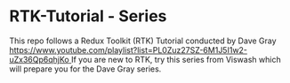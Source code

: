 # RTK-Tutorial - Series 
This repo follows a Redux Toolkit (RTK) Tutorial conducted by Dave Gray [https://www.youtube.com/playlist?list=PL0Zuz27SZ-6M1J5I1w2-uZx36Qp6qhjKo ](https://www.youtube.com/playlist?list=PL0Zuz27SZ-6M1J5I1w2-uZx36Qp6qhjKo)
If you are new to RTK, try this series from Viswash which will prepare you for the Dave Gray series.
